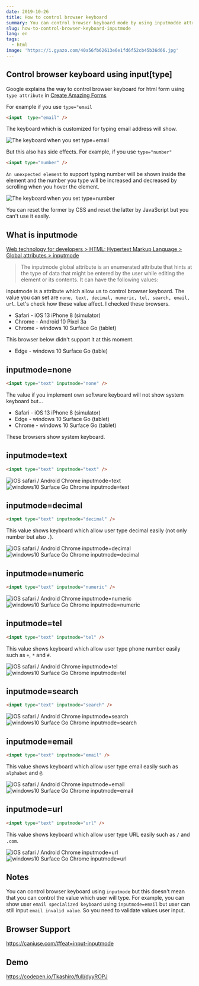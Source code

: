 ```yaml
---
date: 2019-10-26
title: How to control browser keyboard
summary: You can control browser keyboard mode by using inputmodde attribute. That make form UX better!! I'll explain how to you it.
slug: how-to-control-browser-keyboard-inputmode
lang: en
tags:
  - html
image: 'https://i.gyazo.com/40a56fb62613e6e1fd6f52cb45b36d66.jpg'
---
```


## Control browser keyboard using input[type]

Google explains the way to control browser keyboard for html form using `type attribute` in [Create Amazing Forms](https://developers.google.com/web/fundamentals/design-and-ux/input/forms)

For example if you use `type="email`

```html
<input  type="email" />
```

The keyboard which is customized for typing email address will show.

![The keyboard when you set type=email](https://i.gyazo.com/586d06662170831a992b8535defdddb7.png)

But this also has side effects.
For example, if you use `type="number"`

```html
<input type="number" />
```

`An unexpected element` to support typing number will be shown inside the element and the number you type will be increased and decreased by scrolling when you hover the element.

![The keyboard when you set type=number](https://i.gyazo.com/64d68d29a2cc4d2578ae2d522870be57.png)

You can reset the former by CSS and reset the latter by JavaScript but you can't use it easily.

## What is inputmode

[Web technology for developers > HTML: Hypertext Markup Language > Global attributes > inputmode](https://developer.mozilla.org/en-US/docs/Web/HTML/Global_attributes/inputmode)

> The inputmode global attribute is an enumerated attribute that hints at the type of data that might be entered by the user while editing the element or its contents. It can have the following values:

inputmode is a attribute which allow us to control browser keyboard.
The value you can set are `none, text, decimal, numeric, tel, search, email, url`. Let's check how these value affect.
I checked these browsers.

- Safari - iOS 13 iPhone 8 (simulator)
- Chrome - Android 10 Pixel 3a
- Chrome - windows 10 Surface Go (tablet)

This browser below didn't support it at this moment.

- Edge - windows 10 Surface Go (table)

## inputmode=none

```html
<input type="text" inputmode="none" />
```

The value if you implement own software keyboard will not show system keyboard but...

- Safari - iOS 13 iPhone 8 (simulator)
- Edge - windows 10 Surface Go (tablet)
- Chrome - windows 10 Surface Go (tablet)

These browsers show system keyboard.

## inputmode=text


```html
<input type="text" inputmode="text" />
```

![iOS safari / Android Chrome inputmode=text](https://i.gyazo.com/8388776d57016142809a4a111494c17a.jpg)
![windows10 Surface Go Chrome inputmode=text](https://i.gyazo.com/8758184cb340b8c3cb996ad1e20576ae.png)


## inputmode=decimal

```html
<input type="text" inputmode="decimal" />
```

This value shows keyboard which allow user type decimal easily (not only number but also `.`).

![iOS safari / Android Chrome inputmode=decimal](https://i.gyazo.com/223edc350a21f4cc7798df5c2ff30ac7.jpg)
![windows10 Surface Go Chrome inputmode=decimal](https://i.gyazo.com/d857e4c2709295b78e4d124753d4b362.png)

## inputmode=numeric

```html
<input type="text" inputmode="numeric" />
```

![iOS safari / Android Chrome inputmode=numeric](https://i.gyazo.com/3e573a853ccff69d6a111a339ed307b4.jpg)
![windows10 Surface Go Chrome inputmode=numeric](https://i.gyazo.com/d46af0f95db9ba8b167e4d1e55db932d.png)

## inputmode=tel

```html
<input type="text" inputmode="tel" />
```

This value shows keyboard which allow user type phone number easily such as `+`, `*` and `#`.

![iOS safari / Android Chrome inputmode=tel](https://i.gyazo.com/f40a8006ebeaeb59087c8e4991fe9da9.jpg)
![windows10 Surface Go Chrome inputmode=tel](https://i.gyazo.com/02882b133ef9c06fc2821879a7aa752c.png)

## inputmode=search

```html
<input type="text" inputmode="search" />
```

![iOS safari / Android Chrome inputmode=search](https://i.gyazo.com/72d39419f81bd977c2a4488308085550.jpg)
![windows10 Surface Go Chrome inputmode=search](https://i.gyazo.com/b8046e696c1e4016042045e86384c00b.png)

## inputmode=email

```html
<input type="text" inputmode="email" />
```

This value shows keyboard which allow user type email easily such as `alphabet` and `@`.

![iOS safari / Android Chrome inputmode=email](https://i.gyazo.com/5ee833ea16161619b5dea0325a2835a9.jpg)
![windows10 Surface Go Chrome inputmode=email](https://i.gyazo.com/389f081db6a2125ff5c5dce524862805.png)

## inputmode=url

```html
<input type="text" inputmode="url" />
```

This value shows keyboard which allow user type URL easily such as `/` and `.com`.

![iOS safari / Android Chrome inputmode=url](https://i.gyazo.com/fe7cf2715d4080256965afeba30949ea.jpg)
![windows10 Surface Go Chrome inputmode=url](https://i.gyazo.com/2a492b30e0650f302e8dc4780c9fef04.png)

## Notes

You can control browser keyboard using `inputmode` but this doesn't mean that you can control the value which user will type.
For example, you can show user `email specialized keyboard` using `inputmode=email` but user can still input `email invalid value`.
So you need to validate values user input.

## Browser Support

https://caniuse.com/#feat=input-inputmode

## Demo

https://codepen.io/Tkashiro/full/dyyROPJ

